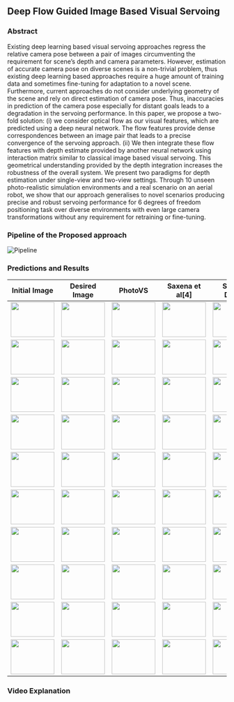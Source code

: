 ## Deep  Flow  Guided  Image  Based  Visual  Servoing

### Abstract

Existing  deep  learning  based  visual  servoing  approaches  regress  the  relative  camera  pose  between  a  pair  of images  circumventing  the  requirement  for  scene’s  depth  and camera  parameters.  However,  estimation  of  accurate  camera pose  on  diverse  scenes  is  a  non-trivial  problem,  thus  existing deep  learning  based  approaches  require  a  huge  amount  of training  data  and  sometimes  fine-tuning  for  adaptation  to  a novel scene. Furthermore, current approaches do not consider underlying geometry of the scene and rely on direct estimation of camera pose. Thus, inaccuracies in prediction of the camera pose  especially  for  distant  goals  leads  to  a  degradation  in  the servoing  performance.  In  this  paper,  we  propose  a  two-fold solution:  (i)  we  consider  optical  flow  as  our  visual  features, which  are  predicted  using  a  deep  neural  network.  The  flow features provide dense correspondences between an image pair that  leads  to  a  precise  convergence  of  the  servoing  approach. (ii)  We  then  integrate  these  flow  features  with  depth  estimate  provided  by  another  neural  network  using  interaction matrix  similar  to  classical  image  based  visual  servoing.  This geometrical  understanding  provided  by  the  depth  integration increases the robustness of the overall system. We present two paradigms  for  depth  estimation  under  single-view  and  two-view  settings.  Through  10  unseen  photo-realistic  simulation environments  and  a  real  scenario  on  an  aerial  robot,  we  show that  our  approach  generalises  to  novel  scenarios  producing precise   and   robust   servoing   performance   for   6   degrees   of freedom  positioning  task  over  diverse  environments  with  even large  camera  transformations  without  any  requirement  for retraining  or  fine-tuning. 

### Pipeline of the Proposed approach

![Pipeline](https://i.imgur.com/8VOqFsb.png)
### Predictions and Results
|Initial Image| Desired Image|PhotoVS| Saxena et al[4]  | Sensor Depth  | Depth Net  | Flow Depth  |
|:-:|---|---|---|---|---|---|
|  <img align="center" width="100" height="80" src="https://raw.githubusercontent.com/harishyvs/FlowBasedIBVS/master/Work/TrueDepth/ROANE/init.png"> | <img align="center" width="100" height="80" src="https://raw.githubusercontent.com/harishyvs/FlowBasedIBVS/master/Work/TrueDepth/ROANE/des.png "> |<img align="center" width="100" height="80" src="https://raw.githubusercontent.com/harishyvs/FlowBasedIBVS/master/Work/PhotoVS/ROANE/ferror.png "> | <img align="center" width="100" height="80" src="https://raw.githubusercontent.com/harishyvs/FlowBasedIBVS/master/Work/ICRA17/ROANE/ferror.png "> |<img align="center" width="100" height="80" src="https://raw.githubusercontent.com/harishyvs/FlowBasedIBVS/master/Work/TrueDepth/ROANE/ferror.png"> | <img align="center" width="100" height="80" src="https://raw.githubusercontent.com/harishyvs/FlowBasedIBVS/master/Work/DepthNetwork/ROANE/ferror.png "> |<img align="center" width="100" height="80" src="https://raw.githubusercontent.com/harishyvs/FlowBasedIBVS/master/Work/FlowDepth/ROANE/ferror.png"> |
| <img align="center" width="100" height="80" src="https://raw.githubusercontent.com/harishyvs/FlowBasedIBVS/master/Work/TrueDepth/BALLOU/init.png"> |<img align="center" width="100" height="80" src="https://raw.githubusercontent.com/harishyvs/FlowBasedIBVS/master/Work/TrueDepth/BALLOU/des.png "> |<img align="center" width="100" height="80" src="https://raw.githubusercontent.com/harishyvs/FlowBasedIBVS/master/Work/PhotoVS/BALLOU/ferror.png "> | <img align="center" width="100" height="80" src="https://raw.githubusercontent.com/harishyvs/FlowBasedIBVS/master/Work/ICRA17/BALLOU/ferror.png "> |<img align="center" width="100" height="80" src="https://raw.githubusercontent.com/harishyvs/FlowBasedIBVS/master/Work/TrueDepth/BALLOU/ferror.png"> | <img align="center" width="100" height="80" src="https://raw.githubusercontent.com/harishyvs/FlowBasedIBVS/master/Work/DepthNetwork/BALLOU/ferror.png "> |<img align="center" width="100" height="80" src="https://raw.githubusercontent.com/harishyvs/FlowBasedIBVS/master/Work/FlowDepth/BALLOU/ferror.png"> |
|  <img align="center" width="100" height="80" src="https://raw.githubusercontent.com/harishyvs/FlowBasedIBVS/master/Work/TrueDepth/STOKES/init.png "> |<img align="center" width="100" height="80" src="https://raw.githubusercontent.com/harishyvs/FlowBasedIBVS/master/Work/TrueDepth/STOKES/des.png "> |<img align="center" width="100" height="80" src="https://raw.githubusercontent.com/harishyvs/FlowBasedIBVS/master/Work/PhotoVS/STOKES/ferror.png "> | <img align="center" width="100" height="80" src="https://raw.githubusercontent.com/harishyvs/FlowBasedIBVS/master/Work/ICRA17/STOKES/ferror.png "> |<img align="center" width="100" height="80" src="https://raw.githubusercontent.com/harishyvs/FlowBasedIBVS/master/Work/TrueDepth/STOKES/ferror.png"> | <img align="center" width="100" height="80" src="https://raw.githubusercontent.com/harishyvs/FlowBasedIBVS/master/Work/DepthNetwork/STOKES/ferror.png "> |<img align="center" width="100" height="80" src="https://raw.githubusercontent.com/harishyvs/FlowBasedIBVS/master/Work/FlowDepth/STOKES/ferror.png"> |
|   <img align="center" width="100" height="80" src="https://raw.githubusercontent.com/harishyvs/FlowBasedIBVS/master/Work/TrueDepth/MESIC/init.png"> |<img align="center" width="100" height="80" src="https://raw.githubusercontent.com/harishyvs/FlowBasedIBVS/master/Work/TrueDepth/MESIC/des.png "> |<img align="center" width="100" height="80" src="https://raw.githubusercontent.com/harishyvs/FlowBasedIBVS/master/Work/PhotoVS/MESIC/ferror.png "> | <img align="center" width="100" height="80" src="https://raw.githubusercontent.com/harishyvs/FlowBasedIBVS/master/Work/ICRA17/MESIC/ferror.png "> |<img align="center" width="100" height="80" src="https://raw.githubusercontent.com/harishyvs/FlowBasedIBVS/master/Work/TrueDepth/MESIC/ferror.png"> | <img align="center" width="100" height="80" src="https://raw.githubusercontent.com/harishyvs/FlowBasedIBVS/master/Work/DepthNetwork/MESIC/ferror.png "> |<img align="center" width="100" height="80" src="https://raw.githubusercontent.com/harishyvs/FlowBasedIBVS/master/Work/FlowDepth/MESIC/ferror.png"> |
|   <img align="center" width="100" height="80" src="https://raw.githubusercontent.com/harishyvs/FlowBasedIBVS/master/Work/TrueDepth/ARKANSAW/init.png"> | <img align="center" width="100" height="80" src="https://raw.githubusercontent.com/harishyvs/FlowBasedIBVS/master/Work/TrueDepth/ARKANSAW/des.png "> |<img align="center" width="100" height="80" src="https://raw.githubusercontent.com/harishyvs/FlowBasedIBVS/master/Work/PhotoVS/ARKANSAW/ferror.png "> | <img align="center" width="100" height="80" src="https://raw.githubusercontent.com/harishyvs/FlowBasedIBVS/master/Work/ICRA17/ARKANSAW/ferror.png "> |<img align="center" width="100" height="80" src="https://raw.githubusercontent.com/harishyvs/FlowBasedIBVS/master/Work/TrueDepth/ARKANSAW/ferror.png"> | <img align="center" width="100" height="80" src="https://raw.githubusercontent.com/harishyvs/FlowBasedIBVS/master/Work/DepthNetwork/ARKANSAW/ferror.png "> |<img align="center" width="100" height="80" src="https://raw.githubusercontent.com/harishyvs/FlowBasedIBVS/master/Work/FlowDepth/ARKANSAW/ferror.png"> |
|  <img align="center" width="100" height="80" src="https://raw.githubusercontent.com/harishyvs/FlowBasedIBVS/master/Work/TrueDepth/PABLO/init.png"> |<img align="center" width="100" height="80" src="https://raw.githubusercontent.com/harishyvs/FlowBasedIBVS/master/Work/TrueDepth/PABLO/des.png "> |<img align="center" width="100" height="80" src="https://raw.githubusercontent.com/harishyvs/FlowBasedIBVS/master/Work/PhotoVS/PABLO/ferror.png "> | <img align="center" width="100" height="80" src="https://raw.githubusercontent.com/harishyvs/FlowBasedIBVS/master/Work/ICRA17/PABLO/ferror.png "> |<img align="center" width="100" height="80" src="https://raw.githubusercontent.com/harishyvs/FlowBasedIBVS/master/Work/TrueDepth/PABLO/ferror.png"> | <img align="center" width="100" height="80" src="https://raw.githubusercontent.com/harishyvs/FlowBasedIBVS/master/Work/DepthNetwork/PABLO/ferror.png "> |<img align="center" width="100" height="80" src="https://raw.githubusercontent.com/harishyvs/FlowBasedIBVS/master/Work/FlowDepth/PABLO/ferror.png"> |
|  <img align="center" width="100" height="80" src="https://raw.githubusercontent.com/harishyvs/FlowBasedIBVS/master/Work/TrueDepth/EUDORA/init.png"> |  <img align="center" width="100" height="80" src="https://raw.githubusercontent.com/harishyvs/FlowBasedIBVS/master/Work/TrueDepth/EUDORA/des.png "> |<img align="center" width="100" height="80" src="https://raw.githubusercontent.com/harishyvs/FlowBasedIBVS/master/Work/PhotoVS/EUDORA/ferror.png "> | <img align="center" width="100" height="80" src="https://raw.githubusercontent.com/harishyvs/FlowBasedIBVS/master/Work/ICRA17/EUDORA/ferror.png "> |<img align="center" width="100" height="80" src="https://raw.githubusercontent.com/harishyvs/FlowBasedIBVS/master/Work/TrueDepth/EUDORA/ferror.png"> | <img align="center" width="100" height="80" src="https://raw.githubusercontent.com/harishyvs/FlowBasedIBVS/master/Work/DepthNetwork/EUDORA/ferror.png "> |<img align="center" width="100" height="80" src="https://raw.githubusercontent.com/harishyvs/FlowBasedIBVS/master/Work/FlowDepth/EUDORA/ferror.png"> |
|  <img align="center" width="100" height="80" src="https://raw.githubusercontent.com/harishyvs/FlowBasedIBVS/master/Work/TrueDepth/QUANTICO/init.png"> |<img align="center" width="100" height="80" src="https://raw.githubusercontent.com/harishyvs/FlowBasedIBVS/master/Work/TrueDepth/QUANTICO/des.png "> |<img align="center" width="100" height="80" src="https://raw.githubusercontent.com/harishyvs/FlowBasedIBVS/master/Work/PhotoVS/QUANTICO/ferror.png "> | <img align="center" width="100" height="80" src="https://raw.githubusercontent.com/harishyvs/FlowBasedIBVS/master/Work/ICRA17/QUANTICO/ferror.png "> |<img align="center" width="100" height="80" src="https://raw.githubusercontent.com/harishyvs/FlowBasedIBVS/master/Work/TrueDepth/QUANTICO/ferror.png"> | <img align="center" width="100" height="80" src="https://raw.githubusercontent.com/harishyvs/FlowBasedIBVS/master/Work/DepthNetwork/QUANTICO/ferror.png "> |<img align="center" width="100" height="80" src="https://raw.githubusercontent.com/harishyvs/FlowBasedIBVS/master/Work/FlowDepth/QUANTICO/ferror.png"> |
| <img align="center" width="100" height="80" src="https://raw.githubusercontent.com/harishyvs/FlowBasedIBVS/master/Work/TrueDepth/HILLSDALE/init.png"> | <img align="center" width="100" height="80" src="https://raw.githubusercontent.com/harishyvs/FlowBasedIBVS/master/Work/TrueDepth/HILLSDALE/des.png "> |<img align="center" width="100" height="80" src="https://raw.githubusercontent.com/harishyvs/FlowBasedIBVS/master/Work/PhotoVS/HILLSDALE/ferror.png "> | <img align="center" width="100" height="80" src="https://raw.githubusercontent.com/harishyvs/FlowBasedIBVS/master/Work/ICRA17/HILLSDALE/ferror.png "> |<img align="center" width="100" height="80" src="https://raw.githubusercontent.com/harishyvs/FlowBasedIBVS/master/Work/TrueDepth/HILLSDALE/ferror.png"> | <img align="center" width="100" height="80" src="https://raw.githubusercontent.com/harishyvs/FlowBasedIBVS/master/Work/DepthNetwork/HILLSDALE/ferror.png "> |<img align="center" width="100" height="80" src="https://raw.githubusercontent.com/harishyvs/FlowBasedIBVS/master/Work/FlowDepth/HILLSDALE/ferror.png"> |
| <img align="center" width="100" height="80" src="https://raw.githubusercontent.com/harishyvs/FlowBasedIBVS/master/Work/TrueDepth/DENMARK/init.png"> |<img align="center" width="100" height="80" src="https://raw.githubusercontent.com/harishyvs/FlowBasedIBVS/master/Work/TrueDepth/DENMARK/des.png "> |<img align="center" width="100" height="80" src="https://raw.githubusercontent.com/harishyvs/FlowBasedIBVS/master/Work/PhotoVS/DENMARK/ferror.png "> | <img align="center" width="100" height="80" src="https://raw.githubusercontent.com/harishyvs/FlowBasedIBVS/master/Work/ICRA17/DENMARK/ferror.png "> |<img align="center" width="100" height="80" src="https://raw.githubusercontent.com/harishyvs/FlowBasedIBVS/master/Work/TrueDepth/DENMARK/ferror.png"> | <img align="center" width="100" height="80" src="https://raw.githubusercontent.com/harishyvs/FlowBasedIBVS/master/Work/DepthNetwork/DENMARK/ferror.png "> |<img align="center" width="100" height="80" src="https://raw.githubusercontent.com/harishyvs/FlowBasedIBVS/master/Work/FlowDepth/DENMARK/ferror.png"> |
### Video Explanation
